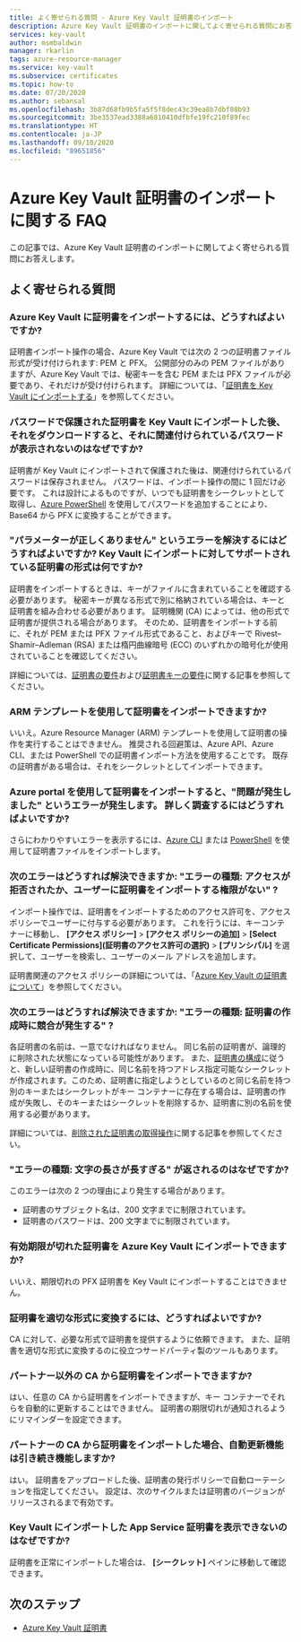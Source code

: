 ```yaml
---
title: よく寄せられる質問 - Azure Key Vault 証明書のインポート
description: Azure Key Vault 証明書のインポートに関してよく寄せられる質問にお答えします。
services: key-vault
author: msmbaldwin
manager: rkarlin
tags: azure-resource-manager
ms.service: key-vault
ms.subservice: certificates
ms.topic: how-to
ms.date: 07/20/2020
ms.author: sebansal
ms.openlocfilehash: 3b87d68fb9b5fa5f5f8dec43c39ea8b7dbf08b93
ms.sourcegitcommit: 3be3537ead3388a6810410dfbfe19fc210f89fec
ms.translationtype: HT
ms.contentlocale: ja-JP
ms.lasthandoff: 09/10/2020
ms.locfileid: "89651856"
---
```

# <a name="importing-azure-key-vault-certificates-faq"></a>Azure Key Vault 証明書のインポートに関する FAQ

この記事では、Azure Key Vault 証明書のインポートに関してよく寄せられる質問にお答えします。

## <a name="frequently-asked-questions"></a>よく寄せられる質問

### <a name="how-can-i-import-a-certificate-in-azure-key-vault"></a>Azure Key Vault に証明書をインポートするには、どうすればよいですか?

証明書インポート操作の場合、Azure Key Vault では次の 2 つの証明書ファイル形式が受け付けられます: PEM と PFX。 公開部分のみの PEM ファイルがありますが、Azure Key Vault では、秘密キーを含む PEM または PFX ファイルが必要であり、それだけが受け付けられます。 詳細については、「[証明書を Key Vault にインポートする](https://docs.microsoft.com/azure/key-vault/certificates/tutorial-import-certificate#import-a-certificate-to-key-vault)」を参照してください。

### <a name="after-i-import-a-password-protected-certificate-to-key-vault-and-then-download-it-why-cant-i-see-the-password-thats-associated-with-it"></a>パスワードで保護された証明書を Key Vault にインポートした後、それをダウンロードすると、それに関連付けられているパスワードが表示されないのはなぜですか?
    
証明書が Key Vault にインポートされて保護された後は、関連付けられているパスワードは保存されません。 パスワードは、インポート操作の間に 1 回だけ必要です。 これは設計によるものですが、いつでも証明書をシークレットとして取得し、[Azure PowerShell](https://social.technet.microsoft.com/wiki/contents/articles/37431.exporting-azure-app-service-certificates.aspx) を使用してパスワードを追加することにより、Base64 から PFX に変換することができます。

### <a name="how-can-i-resolve-a-bad-parameter-error-what-are-the-supported-certificate-formats-for-importing-to-key-vault"></a>"パラメーターが正しくありません" というエラーを解決するにはどうすればよいですか? Key Vault にインポートに対してサポートされている証明書の形式は何ですか?

証明書をインポートするときは、キーがファイルに含まれていることを確認する必要があります。 秘密キーが異なる形式で別に格納されている場合は、キーと証明書を組み合わせる必要があります。 証明機関 (CA) によっては、他の形式で証明書が提供される場合があります。 そのため、証明書をインポートする前に、それが PEM または PFX ファイル形式であること、およびキーで Rivest–Shamir–Adleman (RSA) または楕円曲線暗号 (ECC) のいずれかの暗号化が使用されていることを確認してください。 

詳細については、[証明書の要件](https://docs.microsoft.com/azure/key-vault/certificates/certificate-scenarios#formats-of-import-we-support)および[証明書キーの要件](https://docs.microsoft.com/azure/key-vault/keys/about-keys#cryptographic-protection)に関する記事を参照してください。

###  <a name="can-i-import-a-certificate-by-using-an-arm-template"></a>ARM テンプレートを使用して証明書をインポートできますか?

いいえ。Azure Resource Manager (ARM) テンプレートを使用して証明書の操作を実行することはできません。 推奨される回避策は、Azure API、Azure CLI、または PowerShell での証明書インポート方法を使用することです。 既存の証明書がある場合は、それをシークレットとしてインポートできます。

### <a name="when-i-import-a-certificate-via-the-azure-portal-i-get-a-something-went-wrong-error-how-can-i-investigate-further"></a>Azure portal を使用して証明書をインポートすると、"問題が発生しました" というエラーが発生します。 詳しく調査するにはどうすればよいですか?
    
さらにわかりやすいエラーを表示するには、[Azure CLI](https://docs.microsoft.com/cli/azure/keyvault/certificate?view=azure-cli-latest#az-keyvault-certificate-import) または [PowerShell](https://docs.microsoft.com/powershell/module/azurerm.keyvault/import-azurekeyvaultcertificate?view=azurermps-6.13.0) を使用して証明書ファイルをインポートします。

### <a name="how-can-i-resolve-error-type-access-denied-or-user-is-unauthorized-to-import-certificate"></a>次のエラーはどうすれば解決できますか: "エラーの種類: アクセスが拒否されたか、ユーザーに証明書をインポートする権限がない" ?
    
インポート操作では、証明書をインポートするためのアクセス許可を、アクセス ポリシーでユーザーに付与する必要があります。 これを行うには、キーコンテナーに移動し、 **[アクセス ポリシー]**  >  **[アクセス ポリシーの追加]**  >  **[Select Certificate Permissions]\(証明書のアクセス許可の選択\)**  >  **[プリンシパル]** を選択して、ユーザーを検索し、ユーザーのメール アドレスを追加します。 

証明書関連のアクセス ポリシーの詳細については、「[Azure Key Vault の証明書について](https://docs.microsoft.com/azure/key-vault/certificates/about-certificates#certificate-access-control)」を参照してください。


### <a name="how-can-i-resolve-error-type-conflict-when-creating-a-certificate"></a>次のエラーはどうすれば解決できますか: "エラーの種類: 証明書の作成時に競合が発生する" ?
    
各証明書の名前は、一意でなければなりません。 同じ名前の証明書が、論理的に削除された状態になっている可能性があります。 また、[証明書の構成](https://docs.microsoft.com/azure/key-vault/certificates/about-certificates#composition-of-a-certificate)に従うと、新しい証明書の作成時に、同じ名前を持つアドレス指定可能なシークレットが作成されます。このため、証明書に指定しようとしているのと同じ名前を持つ別のキーまたはシークレットがキー コンテナーに存在する場合は、証明書の作成が失敗し、そのキーまたはシークレットを削除するか、証明書に別の名前を使用する必要があります。 

詳細については、[削除された証明書の取得操作](https://docs.microsoft.com/rest/api/keyvault/getdeletedcertificate/getdeletedcertificate)に関する記事を参照してください。

### <a name="why-am-i-getting-error-type-char-length-is-too-long"></a>"エラーの種類: 文字の長さが長すぎる" が返されるのはなぜですか?
このエラーは次の 2 つの理由により発生する場合があります。    
* 証明書のサブジェクト名は、200 文字までに制限されています。
* 証明書のパスワードは、200 文字までに制限されています。

### <a name="can-i-import-an-expired-certificate-to-azure-key-vault"></a>有効期限が切れた証明書を Azure Key Vault にインポートできますか?
    
いいえ、期限切れの PFX 証明書を Key Vault にインポートすることはできません。

### <a name="how-can-i-convert-my-certificate-to-the-proper-format"></a>証明書を適切な形式に変換するには、どうすればよいですか?

CA に対して、必要な形式で証明書を提供するように依頼できます。 また、証明書を適切な形式に変換するのに役立つサードパーティ製のツールもあります。

### <a name="can-i-import-certificates-from-non-partner-cas"></a>パートナー以外の CA から証明書をインポートできますか?
はい、任意の CA から証明書をインポートできますが、キー コンテナーでそれらを自動的に更新することはできません。 証明書の期限切れが通知されるようにリマインダーを設定できます。

### <a name="if-i-import-a-certificate-from-a-partner-ca-will-the-autorenewal-feature-still-work"></a>パートナーの CA から証明書をインポートした場合、自動更新機能は引き続き機能しますか?
はい。 証明書をアップロードした後、証明書の発行ポリシーで自動ローテーションを指定してください。 設定は、次のサイクルまたは証明書のバージョンがリリースされるまで有効です。

### <a name="why-cant-i-see-the-app-service-certificate-that-i-imported-to-key-vault"></a>Key Vault にインポートした App Service 証明書を表示できないのはなぜですか? 
証明書を正常にインポートした場合は、 **[シークレット]** ペインに移動して確認できます。


## <a name="next-steps"></a>次のステップ

- [Azure Key Vault 証明書](/azure/key-vault/certificates/about-certificates)
